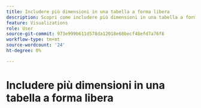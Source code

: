 ```yaml
---
title: Includere più dimensioni in una tabella a forma libera
description: Scopri come includere più dimensioni in una tabella a forma libera
feature: Visualizations
role: User
source-git-commit: 973e999b611d578da12018e60becf48efd7a76f8
workflow-type: tm+mt
source-wordcount: '24'
ht-degree: 0%

---
```


# Includere più dimensioni in una tabella a forma libera





